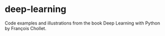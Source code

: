 # deep-learning
Code examples and illustrations from the book Deep Learning with Python by François Chollet.
